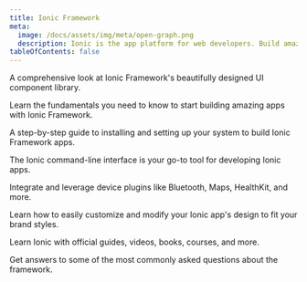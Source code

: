 ```yaml
---
title: Ionic Framework
meta:
  image: /docs/assets/img/meta/open-graph.png
  description: Ionic is the app platform for web developers. Build amazing mobile, web, and desktop apps all with one shared code base and open web standards
tableOfContents: false
---
```


<docs-cards> <docs-card header="Components" href="/docs/components" img="/docs/assets/icons/feature-guide-components-icon.png"> 

A comprehensive look at Ionic Framework's beautifully designed UI component library.</docs-card>

<docs-card header="Introduction" href="/docs/intro" icon="/docs/assets/icons/guide-introduction-icon.png"> 

Learn the fundamentals you need to know to start building amazing apps with Ionic Framework.</docs-card>

<docs-card header="Installation" href="/docs/installation/cli" icon="/docs/assets/icons/guide-installation-icon.png"> 

A step-by-step guide to installing and setting up your system to build Ionic Framework apps.</docs-card>

<docs-card header="CLI" href="/docs/cli" icon="/docs/assets/icons/guide-cli-icon.png"> 

The Ionic command-line interface is your go-to tool for developing Ionic apps.</docs-card>

<docs-card header="Native APIs" href="/docs/native" icon="/docs/assets/icons/guide-nativeapis-icon.png"> 

Integrate and leverage device plugins like Bluetooth, Maps, HealthKit, and more.</docs-card>

<docs-card header="Theming" href="/docs/theming/basics" icon="/docs/assets/icons/guide-theming-icon.png"> 

Learn how to easily customize and modify your Ionic app's design to fit your brand styles.</docs-card>

<docs-card header="Resources" href="/docs/developer-resources/books" icon="/docs/assets/icons/guide-resources-icon.png"> 

Learn Ionic with official guides, videos, books, courses, and more.</docs-card>

<docs-card header="FAQ" href="/docs/faq/glossary" icon="/docs/assets/icons/guide-faq-icon.png"> 

Get answers to some of the most commonly asked questions about the framework.</docs-card> </docs-cards>